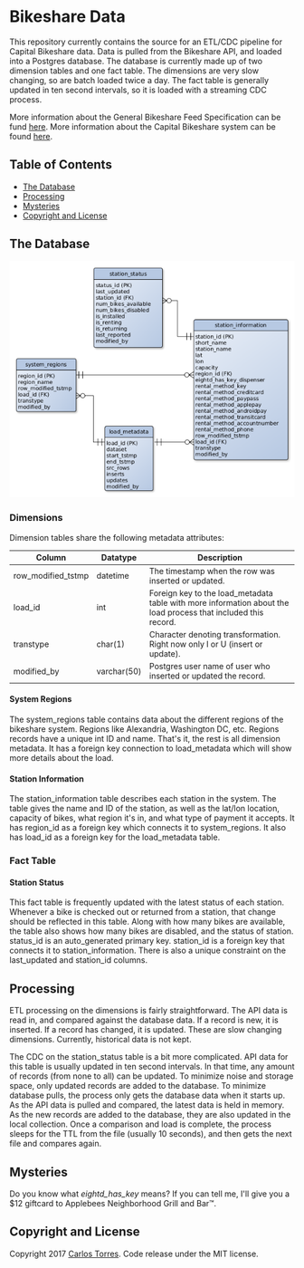 # Bikeshare Data
This repository currently contains the source for an ETL/CDC pipeline for Capital Bikeshare data. Data is pulled from the Bikeshare API, and loaded into a Postgres database. The database is currently made up of two dimension tables and one fact table. The dimensions are very slow changing, so are batch loaded twice a day. The fact table is generally updated in ten second intervals, so it is loaded with a streaming CDC process.

More information about the General Bikeshare Feed Specification can be fund [here](https://github.com/NABSA/gbfs/blob/master/gbfs.md). More information about the Capital Bikeshare system can be found [here](https://www.capitalbikeshare.com/). 

## Table of Contents
- [The Database](#the-database)
- [Processing](#processing)
- [Mysteries](#mysteries)
- [Copyright and License](#copyright-and-license)

## The Database
![Bikeshare ERD](docs/bikeshare_erd.png)

### Dimensions
Dimension tables share the following metadata attributes:

| Column			| Datatype		| Description											|
| ----------------- | ------------- | ----------------------------------------------------- | 
| row_modified_tstmp| datetime  	| The timestamp when the row was inserted or updated. 	|
| load_id			| int 			| Foreign key to the load_metadata table with more information about the load process that included this record.|
| transtype			| char(1)		| Character denoting transformation. Right now only I or U (insert or update). |
| modified_by		| varchar(50) 	| Postgres user name of user who inserted or updated the record. |

#### System Regions
The system_regions table contains data about the different regions of the bikeshare system. Regions like Alexandria, Washington DC, etc. Regions records have a unique int ID and name. That's it, the rest is all dimension metadata. It has a foreign key connection to load_metadata which will show more details about the load.

#### Station Information
The station_information table describes each station in the system. The table gives the name and ID of the station, as well as the lat/lon location, capacity of bikes, what region it's in, and what type of payment it accepts. It has region_id as a foreign key which connects it to system_regions. It also has load_id as a foreign key for the load_metadata table.

### Fact Table
#### Station Status
This fact table is frequently updated with the latest status of each station. Whenever a bike is checked out or returned from a station, that change should be reflected in this table. Along with how many bikes are available, the table also shows how many bikes are disabled, and the status of station. status_id is an auto_generated primary key. station_id is a foreign key that connects it to station_information. There is also a unique constraint on the last_updated and station_id columns.

## Processing
ETL processing on the dimensions is fairly straightforward. The API data is read in, and compared against the database data. If a record is new, it is inserted. If a record has changed, it is updated. These are slow changing dimensions. Currently, historical data is not kept.

The CDC on the station_status table is a bit more complicated. API data for this table is usually updated in ten second intervals. In that time, any amount of records (from none to all) can be updated. To minimize noise and storage space, only updated records are added to the database. To minimize database pulls, the process only gets the database data when it starts up. As the API data is pulled and compared, the latest data is held in memory. As the new records are added to the database, they are also updated in the local collection. Once a comparison and load is complete, the process sleeps for the TTL from the file (usually 10 seconds), and then gets the next file and compares again.

## Mysteries
Do you know what *eightd_has_key* means? If you can tell me, I'll give you a $12 giftcard to Applebees Neighborhood Grill and Bar™. 

## Copyright and License
Copyright 2017 [Carlos Torres](http://carlostorres.codes). Code release under the MIT license.